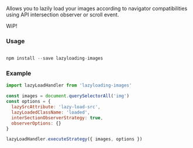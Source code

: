 Allows you to lazily load your images according to navigator compatibilities using API intersection observer or scroll event.

WiP!

### Usage

```javascript

npm install --save lazyloading-images
```


### Example
```javascript
import lazyLoadHandler from 'lazyloading-images'

const images = document.querySelectorAll('img')
const options = {
  lazySrcAttribute: 'lazy-load-src',
  lazyLoadedClassName: 'loaded',
  interSectionObserverStrategy: true,
  observerOptions: {}
}

lazyLoadHandler.executeStrategy({ images, options })

```



